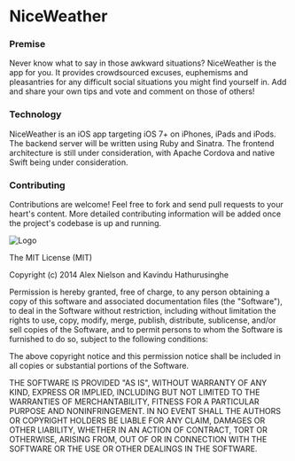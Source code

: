 NiceWeather 
===========
### Premise
Never know what to say in those awkward situations? NiceWeather is the app for you. It provides crowdsourced excuses, euphemisms and pleasantries for any difficult social situations you might find yourself in. Add and share your own tips and vote and comment on those of others!

### Technology
NiceWeather is an iOS app targeting iOS 7+ on iPhones, iPads and iPods. The backend server will be written using Ruby and Sinatra. The frontend architecture is still under consideration, with Apache Cordova and native Swift being under consideration. 

### Contributing
Contributions are welcome! Feel free to fork and send pull requests to your heart's content. More detailed contributing information will be added once the project's codebase is up and running.

![Logo](http://i.imgur.com/Dum0p6K.png)

The MIT License (MIT)

Copyright (c) 2014 Alex Nielson and Kavindu Hathurusinghe

Permission is hereby granted, free of charge, to any person obtaining a copy
of this software and associated documentation files (the "Software"), to deal
in the Software without restriction, including without limitation the rights
to use, copy, modify, merge, publish, distribute, sublicense, and/or sell
copies of the Software, and to permit persons to whom the Software is
furnished to do so, subject to the following conditions:

The above copyright notice and this permission notice shall be included in
all copies or substantial portions of the Software.

THE SOFTWARE IS PROVIDED "AS IS", WITHOUT WARRANTY OF ANY KIND, EXPRESS OR
IMPLIED, INCLUDING BUT NOT LIMITED TO THE WARRANTIES OF MERCHANTABILITY,
FITNESS FOR A PARTICULAR PURPOSE AND NONINFRINGEMENT. IN NO EVENT SHALL THE
AUTHORS OR COPYRIGHT HOLDERS BE LIABLE FOR ANY CLAIM, DAMAGES OR OTHER
LIABILITY, WHETHER IN AN ACTION OF CONTRACT, TORT OR OTHERWISE, ARISING FROM,
OUT OF OR IN CONNECTION WITH THE SOFTWARE OR THE USE OR OTHER DEALINGS IN
THE SOFTWARE.


